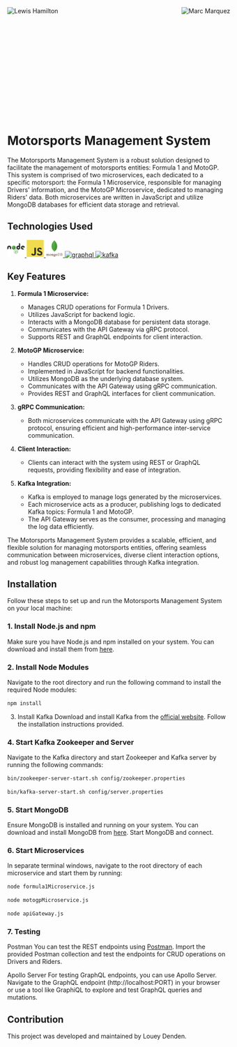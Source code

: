 <div style="display: flex; justify-content: space-between;">
  <img src="https://upload.wikimedia.org/wikipedia/commons/thumb/d/dc/Ferrari%27s_Charles_Leclerc_battles_for_the_podium_with_Mercedes%27_Lewis_Hamilton_at_the_2022_British_Grand_Prix_at_Silverstone._%2852196620083%29.jpg/1280px-Ferrari%27s_Charles_Leclerc_battles_for_the_podium_with_Mercedes%27_Lewis_Hamilton_at_the_2022_British_Grand_Prix_at_Silverstone._%2852196620083%29.jpg" alt="Lewis Hamilton" width="400" height="250">
  <img src="https://upload.wikimedia.org/wikipedia/commons/thumb/8/86/Marc_Marquez.jpeg/1280px-Marc_Marquez.jpeg" alt="Marc Marquez" width="400" height="250">
</div>

# Motorsports Management System

The Motorsports Management System is a robust solution designed to facilitate the management of motorsports entities: Formula 1 and MotoGP. This system is comprised of two microservices, each dedicated to a specific motorsport: the Formula 1 Microservice, responsible for managing Drivers' information, and the MotoGP Microservice, dedicated to managing Riders' data. Both microservices are written in JavaScript and utilize MongoDB databases for efficient data storage and retrieval.

## Technologies Used
<p align="left">
  <a href="https://nodejs.org" target="_blank" rel="noreferrer"> <img src="https://raw.githubusercontent.com/devicons/devicon/master/icons/nodejs/nodejs-original-wordmark.svg" alt="nodejs" width="40" height="40"/> </a>
  <a href="https://developer.mozilla.org/en-US/docs/Web/JavaScript" target="_blank" rel="noreferrer"> <img src="https://raw.githubusercontent.com/devicons/devicon/master/icons/javascript/javascript-original.svg" alt="javascript" width="40" height="40"/> </a> 
  <a href="https://www.mongodb.com/" target="_blank" rel="noreferrer"> <img src="https://raw.githubusercontent.com/devicons/devicon/master/icons/mongodb/mongodb-original-wordmark.svg" alt="mongodb" width="40" height="40"/> </a> 
  <a href="https://graphql.org" target="_blank" rel="noreferrer"> <img src="https://www.vectorlogo.zone/logos/graphql/graphql-icon.svg" alt="graphql" width="40" height="40"/> </a>
  <a href="https://kafka.apache.org/" target="_blank" rel="noreferrer"> <img src="https://www.vectorlogo.zone/logos/apache_kafka/apache_kafka-icon.svg" alt="kafka" width="40" height="40"/> </a> 
</p>

## Key Features

1. **Formula 1 Microservice:**
   - Manages CRUD operations for Formula 1 Drivers.
   - Utilizes JavaScript for backend logic.
   - Interacts with a MongoDB database for persistent data storage.
   - Communicates with the API Gateway via gRPC protocol.
   - Supports REST and GraphQL endpoints for client interaction.

2. **MotoGP Microservice:**
   - Handles CRUD operations for MotoGP Riders.
   - Implemented in JavaScript for backend functionalities.
   - Utilizes MongoDB as the underlying database system.
   - Communicates with the API Gateway using gRPC communication.
   - Provides REST and GraphQL interfaces for client communication.

3. **gRPC Communication:**
   - Both microservices communicate with the API Gateway using gRPC protocol, ensuring efficient and high-performance inter-service communication.

4. **Client Interaction:**
   - Clients can interact with the system using REST or GraphQL requests, providing flexibility and ease of integration.

5. **Kafka Integration:**
   - Kafka is employed to manage logs generated by the microservices.
   - Each microservice acts as a producer, publishing logs to dedicated Kafka topics: Formula 1 and MotoGP.
   - The API Gateway serves as the consumer, processing and managing the log data efficiently.

The Motorsports Management System provides a scalable, efficient, and flexible solution for managing motorsports entities, offering seamless communication between microservices, diverse client interaction options, and robust log management capabilities through Kafka integration.


## Installation

Follow these steps to set up and run the Motorsports Management System on your local machine:

### 1. Install Node.js and npm

Make sure you have Node.js and npm installed on your system. You can download and install them from [here](https://nodejs.org/).

### 2. Install Node Modules

Navigate to the root directory and run the following command to install the required Node modules:

```bash
npm install
```

3. Install Kafka
Download and install Kafka from the [official website](https://kafka.apache.org/downloads). Follow the installation instructions provided.

### 4. Start Kafka Zookeeper and Server
Navigate to the Kafka directory and start Zookeeper and Kafka server by running the following commands:
```bash
bin/zookeeper-server-start.sh config/zookeeper.properties
```
```bash
bin/kafka-server-start.sh config/server.properties
```

### 5. Start MongoDB
Ensure MongoDB is installed and running on your system. You can download and install MongoDB from [here](https://www.mongodb.com/try/download/community).
Start MongoDB and connect.

### 6. Start Microservices
In separate terminal windows, navigate to the root directory of each microservice and start them by running:
```bash
node formula1Microservice.js
```
```bash
node motogpMicroservice.js
```
```bash
node apiGateway.js
```

### 7. Testing
Postman
You can test the REST endpoints using [Postman](https://www.postman.com/). Import the provided Postman collection and test the endpoints for CRUD operations on Drivers and Riders.

Apollo Server
For testing GraphQL endpoints, you can use Apollo Server. Navigate to the GraphQL endpoint (http://localhost:PORT) in your browser or use a tool like GraphiQL to explore and test GraphQL queries and mutations.

## Contribution
This project was developed and maintained by Louey Denden.
